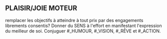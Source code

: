 ## PLAISIR/JOIE MOTEUR

remplacer les objectifs à atteindre à tout prix par des engagements librements consentis? Donner du SENS à l'effort en manifestant l'expression du meilleur de soi. Conjuguer #_HUMOUR, #_VISION, #_RÊVE et #_ACTION.
